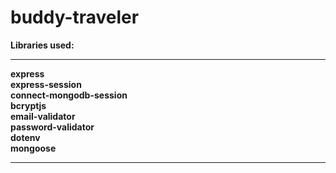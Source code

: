 # buddy-traveler

<b>Libraries used:<b><br>
<hr>
express<br>
express-session<br>
connect-mongodb-session<br>
bcryptjs<br>
email-validator<br>
password-validator<br>
dotenv<br>
mongoose<br>
<hr>
